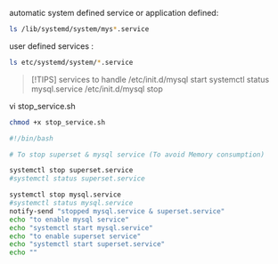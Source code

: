 
automatic system defined service or application defined:
```bash
ls /lib/systemd/system/mys*.service
```


user defined services :
```bash
ls etc/systemd/system/*.service
```


> [!TIPS] services to handle
/etc/init.d/mysql start 
systemctl status mysql.service 
/etc/init.d/mysql stop 

vi stop_service.sh
```bASH
chmod +x stop_service.sh
```

```bash
#!/bin/bash

# To stop superset & mysql service (To avoid Memory consumption)

systemctl stop superset.service
#systemctl status superset.service

systemctl stop mysql.service
#systemctl status mysql.service
notify-send "stopped mysql.service & superset.service"
echo "to enable mysql service"
echo "systemctl start mysql.service"
echo "to enable superset service"
echo "systemctl start superset.service"
echo ""
```
